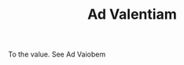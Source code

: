 ---
title: Ad Valentiam
letter: A
permalink: "/definitions/bld-ad-valentiam.html"
body: To the value. See Ad Vaiobem
published_at: '2018-07-07'
source: Black's Law Dictionary 2nd Ed (1910)
layout: post
---